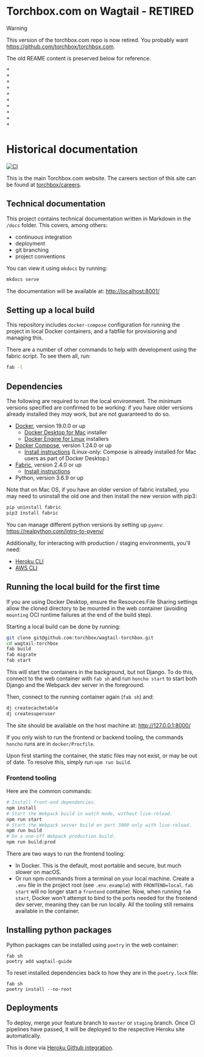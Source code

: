 # Torchbox.com on Wagtail - RETIRED

> [!WARNING]  
> This version of the torchbox.com repo is now retired. You probably want https://github.com/torchbox/torchbox.com.

The old REAME content is preserved below for reference.

<pre>
*
*
*
*
*
*
*
*
*
*
</pre>

# Historical documentation

[![CI](https://github.com/torchbox/wagtail-torchbox/actions/workflows/test.yml/badge.svg)](https://github.com/torchbox/wagtail-torchbox/actions/workflows/test.yml)

This is the main Torchbox.com website. The careers section of this site can be found at [torchbox/careers](https://github.com/torchbox/careers).

## Technical documentation

This project contains technical documentation written in Markdown in the `/docs` folder. This covers, among others:

- continuous integration
- deployment
- git branching
- project conventions

You can view it using `mkdocs` by running:

```bash
mkdocs serve
```

The documentation will be available at: <http://localhost:8001/>

## Setting up a local build

This repository includes `docker-compose` configuration for running the project in local Docker containers,
and a fabfile for provisioning and managing this.

There are a number of other commands to help with development using the fabric script. To see them all, run:

```bash
fab -l
```

## Dependencies

The following are required to run the local environment. The minimum versions specified are confirmed to be working:
if you have older versions already installed they _may_ work, but are not guaranteed to do so.

- [Docker](https://www.docker.com/), version 19.0.0 or up
  - [Docker Desktop for Mac](https://hub.docker.com/editions/community/docker-ce-desktop-mac) installer
  - [Docker Engine for Linux](https://hub.docker.com/search?q=&type=edition&offering=community&sort=updated_at&order=desc&operating_system=linux) installers
- [Docker Compose](https://docs.docker.com/compose/), version 1.24.0 or up
  - [Install instructions](https://docs.docker.com/compose/install/) (Linux-only: Compose is already installed for Mac users as part of Docker Desktop.)
- [Fabric](https://www.fabfile.org/), version 2.4.0 or up
  - [Install instructions](https://www.fabfile.org/installing.html)
- Python, version 3.6.9 or up

Note that on Mac OS, if you have an older version of fabric installed, you may need to uninstall the old one and then install the new version with pip3:

```bash
pip uninstall fabric
pip3 install fabric
```

You can manage different python versions by setting up `pyenv`: https://realpython.com/intro-to-pyenv/

Additionally, for interacting with production / staging environments, you'll need:

- [Heroku CLI](https://devcenter.heroku.com/articles/heroku-cli)
- [AWS CLI](https://docs.aws.amazon.com/cli/latest/userguide/install-cliv2.html)

## Running the local build for the first time

If you are using Docker Desktop, ensure the Resources:File Sharing settings allow the cloned directory to be mounted in the web container (avoiding `mounting` OCI runtime failures at the end of the build step).

Starting a local build can be done by running:

```bash
git clone git@github.com:torchbox/wagtail-torchbox.git
cd wagtail-torchbox
fab build
fab migrate
fab start
```

This will start the containers in the background, but not Django. To do this, connect to the web container with `fab sh` and run `honcho start` to start both Django and the Webpack dev server in the foreground.

Then, connect to the running container again (`fab sh`) and:

```bash
dj createcachetable
dj createsuperuser
```

The site should be available on the host machine at: http://127.0.0.1:8000/

If you only wish to run the frontend or backend tooling, the commands `honcho` runs are in `docker/Procfile`.

Upon first starting the container, the static files may not exist, or may be out of date. To resolve this, simply run `npm run build`.

### Frontend tooling

Here are the common commands:

```bash
# Install front-end dependencies.
npm install
# Start the Webpack build in watch mode, without live-reload.
npm run start
# Start the Webpack server build on port 3000 only with live-reload.
npm run build
# Do a one-off Webpack production build.
npm run build:prod
```

There are two ways to run the frontend tooling:

- In Docker. This is the default, most portable and secure, but much slower on macOS.
- Or run npm commands from a terminal on your local machine. Create a `.env` file in the project root (see `.env.example`) with `FRONTEND=local`. `fab start` will no longer start a `frontend` container. Now, when running `fab start`, Docker won't attempt to bind to the ports needed for the frontend dev server, meaning they can be run locally. All the tooling still remains available in the container.

## Installing python packages

Python packages can be installed using `poetry` in the web container:

```
fab sh
poetry add wagtail-guide
```

To reset installed dependencies back to how they are in the `poetry.lock` file:

```
fab sh
poetry install --no-root
```

## Deployments

To deploy, merge your feature branch to `master` or `staging` branch. Once CI pipelines have passed, it will be deployed to the respective Heroku site automatically.

This is done via [Heroku Github integration](https://devcenter.heroku.com/articles/github-integration).
